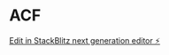 # ACF

[Edit in StackBlitz next generation editor ⚡️](https://stackblitz.com/~/github.com/williamfsca/ACF)